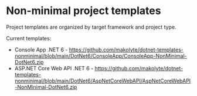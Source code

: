 # Non-minimal project templates
Project templates are organized by target framework and project type.

Current templates:
* Console App .NET 6 - https://github.com/makolyte/dotnet-templates-nonminimal/blob/main/DotNet6/ConsoleApp/ConsoleApp-NonMinimal-DotNet6.zip
* ASP.NET Core Web API .NET 6 - https://github.com/makolyte/dotnet-templates-nonminimal/blob/main/DotNet6/AspNetCoreWebAPI/AspNetCoreWebAPI-NonMinimal-DotNet6.zip
